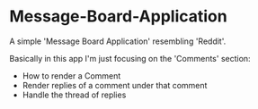 # Message-Board-Application

A simple 'Message Board Application' resembling 'Reddit'.

Basically in this app I'm just focusing on the 'Comments' section:
  - How to render a Comment
  - Render replies of a comment under that comment
  - Handle the thread of replies
